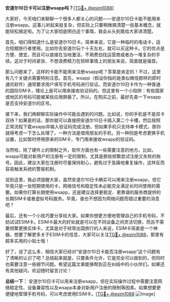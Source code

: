 **安道尔10日卡可以注册wsapp吗？**[[TG💪+ @esim1088](https://t.me/s/esim1088)]

大家好，今天咱们来聊聊一个很多人都关心的问题——安道尔10日卡能不能用来注册wsapp。这事儿听起来挺复杂，但实际上只要稍微搞清楚一些基本概念，就能轻松搞定啦。为了让大家彻底明白这个事情，我会从头到尾给大家讲清楚。

首先，咱们得知道什么是安道尔10日卡。简单来说，它是一种临时的电话卡，适合短期旅行者使用。比如你去安道尔玩个十天左右，就可以买这种卡。它的优点是方便、便宜，而且可以直接在当地激活，不用费劲找运营商或者办一堆复杂的手续。这对于时间紧张、不想浪费精力在琐碎事情上的朋友来说，简直就是福音。

那么问题来了，这样的卡能不能用来注册wsapp呢？答案是肯定的！不过，这里有几个关键点需要特别注意。首先，wsapp（假设你指的是类似微信那样的即时通讯软件）通常要求用户填写手机号码进行验证。而安道尔10日卡作为一种普通的国际SIM卡，理论上是可以用来接收验证码的。但这里有一个小陷阱：有些国家或地区的号码可能被某些应用屏蔽了。所以，在购买之前，最好先查一下wsapp是否支持安道尔的区号。

接下来，我们再聊聊实际操作中可能会遇到的问题。比如说，你的手机是不是双卡双待？如果是的话，那你就可以直接把安道尔10日卡插入第二个卡槽，然后按照正常流程下载wsapp并输入验证码完成注册。但如果手机只支持单卡模式，那你就得考虑一下怎么处理了。一种方法是借用朋友的手机，另一种则是考虑更换手机设置，比如暂时停用原来的SIM卡，专门用来接收wsapp的验证码。

当然啦，除了硬件上的限制之外，软件方面也有一些需要注意的地方。比如，wsapp可能对新用户的注册有一定的限制，尤其是那些频繁尝试注册又失败的账号。因此，建议大家在注册时尽量保持耐心，避免过于急躁地重复操作，这样反而容易触发系统的警报机制。

说到这里，我必须提醒大家，虽然安道尔10日卡确实可以用来注册wsapp，但它毕竟只是一张短期使用的卡，网络信号和稳定性未必能完全满足长时间使用的需要。如果你打算长期使用wsapp，还是建议选择更稳定、更靠谱的服务商提供的长期SIM卡或者虚拟号码服务。毕竟，谁也不想因为网络问题而错过重要的消息吧？

最后，还有一个小技巧要分享给大家。如果你想更方便地管理自己的手机号码，不妨试试ESIM卡。ESIM卡最大的好处就是可以在不同设备之间灵活切换，而且不需要频繁更换实体卡。尤其是对于经常出国旅行的人来说，ESIM卡简直是一个神器。想要了解更多关于ESIM卡的信息，大家可以关注[TG💪+ @esim1088](https://t.me/s/esim1088)，那里有超多实用的小贴士哦！

好了，说了这么多，相信大家已经对“安道尔10日卡能否注册wsapp”这个问题有了清晰的认识了吧？总结起来就是，只要条件允许，它是完全可以做到的，但同时也需要注意一些细节问题。希望这篇文章能够帮到正在纠结中的小伙伴们。如果还有其他疑问，欢迎随时留言讨论！

**总结一下：** 安道尔10日卡可以用来注册wsapp，但在实际操作过程中需要注意网络稳定性、设备兼容性以及wsapp本身对新用户注册的限制等因素。如果想要更便捷地管理手机号码，可以考虑使用ESIM卡。[[TG💪+ @esim1088](https://t.me/s/esim1088) ![Image](https://i.postimg.cc/4NQfJmqS/Snipaste-2025-05-13-00-14-12.png)]